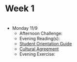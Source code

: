 # Week 1

#
* Monday 11/9
  - Afternoon Challenge:
  - Evening Reading(s):
  - [Student Orientation Guide](https://learn.launchacademy.com/lessons/student-orientation-guide)
  - [Cultural Agreement](https://learn.launchacademy.com/lessons/cultural-agreement)
  - Evening Exercise:
